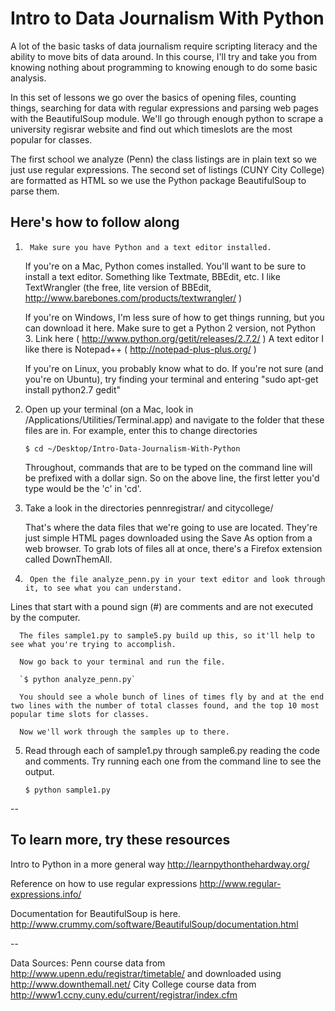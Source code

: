 Intro to Data Journalism With Python
====================================

A lot of the basic tasks of data journalism require scripting literacy and the ability to move bits of data around. In this course, I'll try and take you from knowing nothing about programming to knowing enough to do some basic analysis.

In this set of lessons we go over the basics of opening files, counting things, searching for data with regular expressions and parsing web pages with the BeautifulSoup module.
We'll go through enough python to scrape a university regisrar website and find out which timeslots are the most popular for classes.

The first school we analyze (Penn) the class listings are in plain text so we just use regular expressions.
The second set of listings (CUNY City College) are formatted as HTML so we use the Python package BeautifulSoup to parse them.

Here's how to follow along
--------------------------

1.      Make sure you have Python and a text editor installed.
        
      If you're on a Mac, Python comes installed. You'll want to be sure to install a text editor. Something like Textmate, BBEdit, etc. I like TextWrangler (the free, lite version of BBEdit, http://www.barebones.com/products/textwrangler/ )

      If you're on Windows, I'm less sure of how to get things running, but you can download it here. Make sure to get a Python 2 version, not Python 3. Link here ( http://www.python.org/getit/releases/2.7.2/ ) A text editor I like there is Notepad++ ( http://notepad-plus-plus.org/ )

      If you're on Linux, you probably know what to do. If you're not sure (and you're on Ubuntu), try finding your terminal and entering "sudo apt-get install python2.7 gedit"


2.    Open up your terminal (on a Mac, look in /Applications/Utilities/Terminal.app) and navigate to the folder that these files are in. For example, enter this to change directories

      `$ cd ~/Desktop/Intro-Data-Journalism-With-Python`

      Throughout, commands that are to be typed on the command line will be prefixed with a dollar sign. So on the above line, the first letter you'd type would be the 'c' in 'cd'.

3.    Take a look in the directories pennregistrar/ and citycollege/

      That's where the data files that we're going to use are located. They're just simple HTML pages downloaded using the Save As option from a web browser. To grab lots of files all at once, there's a Firefox extension called DownThemAll.

4.      Open the file analyze_penn.py in your text editor and look through it, to see what you can understand.
Lines that start with a pound sign (#) are comments and are not executed by the computer.

      The files sample1.py to sample5.py build up this, so it'll help to see what you're trying to accomplish.

      Now go back to your terminal and run the file.

      `$ python analyze_penn.py`

      You should see a whole bunch of lines of times fly by and at the end two lines with the number of total classes found, and the top 10 most popular time slots for classes.

      Now we'll work through the samples up to there.

5.    Read through each of sample1.py through sample6.py reading the code and comments. Try running each one from the command line to see the output.

      `$ python sample1.py`

--

To learn more, try these resources
----------------------------------

Intro to Python in a more general way
http://learnpythonthehardway.org/

Reference on how to use regular expressions
http://www.regular-expressions.info/

Documentation for BeautifulSoup is here.
http://www.crummy.com/software/BeautifulSoup/documentation.html

--

Data Sources:
Penn course data from http://www.upenn.edu/registrar/timetable/ and downloaded using http://www.downthemall.net/
City College course data from http://www1.ccny.cuny.edu/current/registrar/index.cfm
